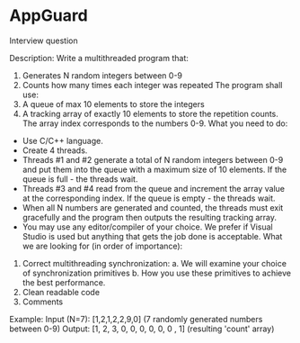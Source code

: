 # AppGuard
Interview question

Description:
Write a multithreaded program that:
1. Generates N random integers between 0-9
2. Counts how many times each integer was repeated
The program shall use:
1. A queue of max 10 elements to store the integers
2. A tracking array of exactly 10 elements to store the repetition counts. The array index
corresponds to the numbers 0-9.
What you need to do:
- Use C/C++ language.
- Create 4 threads.
- Threads #1 and #2 generate a total of N random integers between 0-9 and put them into
the queue with a maximum size of 10 elements. If the queue is full - the threads wait.
- Threads #3 and #4 read from the queue and increment the array value at the
corresponding index. If the queue is empty - the threads wait.
- When all N numbers are generated and counted, the threads must exit gracefully and
the program then outputs the resulting tracking array.
- You may use any editor/compiler of your choice. We prefer if Visual Studio is used but
anything that gets the job done is acceptable.
What we are looking for (in order of importance):

1. Correct multithreading synchronization:
a. We will examine your choice of synchronization primitives
b. How you use these primitives to achieve the best performance.
2. Clean readable code
3. Comments

Example:
Input (N=7): [1,2,1,2,2,9,0] (7 randomly generated numbers between 0-9)
Output: [1, 2, 3, 0, 0, 0, 0, 0, 0 , 1] (resulting 'count' array)
